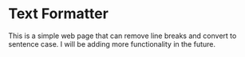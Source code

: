 # Text Formatter

This is a simple web page that can remove line breaks and convert to sentence case. I will be adding more functionality in the future.